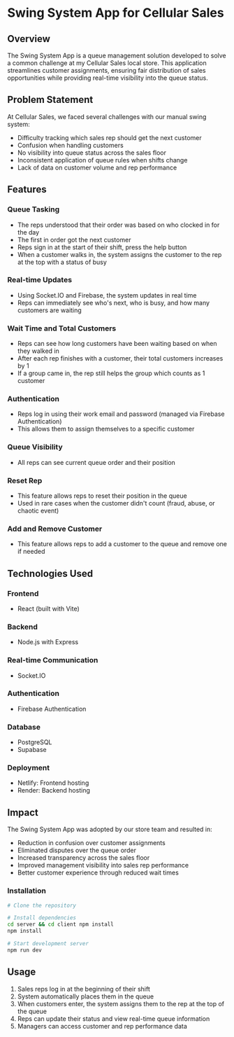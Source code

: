 # Swing System App for Cellular Sales

## Overview
The Swing System App is a queue management solution developed to solve a common challenge at my Cellular Sales local store. This application streamlines customer assignments, ensuring fair distribution of sales opportunities while providing real-time visibility into the queue status.

## Problem Statement
At Cellular Sales, we faced several challenges with our manual swing system:
- Difficulty tracking which sales rep should get the next customer
- Confusion when handling customers
- No visibility into queue status across the sales floor
- Inconsistent application of queue rules when shifts change
- Lack of data on customer volume and rep performance

## Features

### Queue Tasking
- The reps understood that their order was based on who clocked in for the day
- The first in order got the next customer
- Reps sign in at the start of their shift, press the help button
- When a customer walks in, the system assigns the customer to the rep at the top with a status of busy

### Real-time Updates
- Using Socket.IO and Firebase, the system updates in real time
- Reps can immediately see who's next, who is busy, and how many customers are waiting

### Wait Time and Total Customers
- Reps can see how long customers have been waiting based on when they walked in
- After each rep finishes with a customer, their total customers increases by 1
- If a group came in, the rep still helps the group which counts as 1 customer

### Authentication
- Reps log in using their work email and password (managed via Firebase Authentication)
- This allows them to assign themselves to a specific customer

### Queue Visibility
- All reps can see current queue order and their position

### Reset Rep
- This feature allows reps to reset their position in the queue
- Used in rare cases when the customer didn't count (fraud, abuse, or chaotic event)

### Add and Remove Customer
- This feature allows reps to add a customer to the queue and remove one if needed

## Technologies Used

### Frontend
- React (built with Vite)

### Backend
- Node.js with Express

### Real-time Communication
- Socket.IO

### Authentication
- Firebase Authentication

### Database
- PostgreSQL
- Supabase

### Deployment
- Netlify: Frontend hosting
- Render: Backend hosting

## Impact
The Swing System App was adopted by our store team and resulted in:
- Reduction in confusion over customer assignments
- Eliminated disputes over the queue order
- Increased transparency across the sales floor
- Improved management visibility into sales rep performance
- Better customer experience through reduced wait times

### Installation
```bash
# Clone the repository

# Install dependencies
cd server && cd client npm install
npm install

# Start development server
npm run dev
```

## Usage
1. Sales reps log in at the beginning of their shift
2. System automatically places them in the queue
3. When customers enter, the system assigns them to the rep at the top of the queue
4. Reps can update their status and view real-time queue information
5. Managers can access customer and rep performance data
